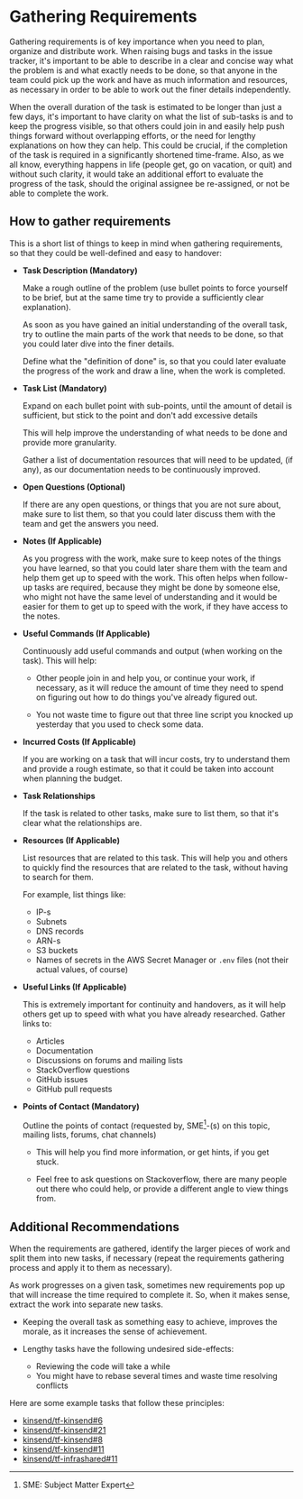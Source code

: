 # Gathering Requirements

Gathering requirements is of key importance when you need to plan, organize and distribute work.
When raising bugs and tasks in the issue tracker, it's important to be able to describe in a clear and concise way
what the problem is and what exactly needs to be done, so that anyone in the team could pick up the work and have
as much information and resources, as necessary in order to be able to work out the finer details independently.

When the overall duration of the task is estimated to be longer than just a few days, it's important to have clarity
on what the list of sub-tasks is and to keep the progress visible, so that others could join in and easily help push
things forward without overlapping efforts, or the need for lengthy explanations on how they can help. This could be
crucial, if the completion of the task is required in a significantly shortened time-frame. Also, as we all know,
everything happens in life (people get, go on vacation, or quit) and without such clarity, it would take an additional
effort to evaluate the progress of the task, should the original assignee be re-assigned, or not be able to complete
the work.

## How to gather requirements

This is a short list of things to keep in mind when gathering requirements, so that they could be well-defined
and easy to handover:

* __Task Description (Mandatory)__

    Make a rough outline of the problem (use bullet points to force yourself to be brief, but at the same time try 
    to provide a sufficiently clear explanation).

    As soon as you have gained an initial understanding of the overall task, try to outline the main parts of the work
    that needs to be done, so that you could later dive into the finer details.

    Define what the "definition of done" is, so that you could later evaluate the progress of the work and draw a line,
    when the work is completed.

* __Task List (Mandatory)__

    Expand on each bullet point with sub-points, until the amount of detail is sufficient, but stick
    to the point and don't add excessive details

    This will help improve the understanding of what needs to be done and provide more granularity.

    Gather a list of documentation resources that will need to be updated, (if any), as our documentation needs to be
    continuously improved.

* __Open Questions (Optional)__

    If there are any open questions, or things that you are not sure about, make sure to list them, so that you could
    later discuss them with the team and get the answers you need.

* __Notes (If Applicable)__

    As you progress with the work, make sure to keep notes of the things you have learned, so that you could later
    share them with the team and help them get up to speed with the work. This often helps when follow-up tasks
    are required, because they might be done by someone else, who might not have the same level of understanding and
    it would be easier for them to get up to speed with the work, if they have access to the notes.

* __Useful Commands (If Applicable)__

    Continuously add useful commands and output (when working on the task). This will help:

    * Other people join in and help you, or continue your work, if necessary, as it will reduce the
      amount of time they need to spend on figuring out how to do things you've already figured out.

    * You not waste time to figure out that three line script you knocked up yesterday that you used to check some data.

* __Incurred Costs (If Applicable)__

    If you are working on a task that will incur costs, try to understand them and provide a rough estimate, so that
    it could be taken into account when planning the budget.

* __Task Relationships__

    If the task is related to other tasks, make sure to list them, so that it's clear what the relationships are.

* __Resources (If Applicable)__

    List resources that are related to this task. This will help you and others to quickly find the resources that are 
    related to the task, without having to search for them.

    For example, list things like:
    
    * IP-s
    * Subnets
    * DNS records
    * ARN-s
    * S3 buckets
    * Names of secrets in the AWS Secret Manager or `.env` files (not their actual values, of course)

* __Useful Links (If Applicable)__

    This is extremely important for continuity and handovers, as it will help others get up to speed with what you
    have already researched. Gather links to:

    * Articles
    * Documentation
    * Discussions on forums and mailing lists
    * StackOverflow questions
    * GitHub issues
    * GitHub pull requests

* __Points of Contact (Mandatory)__

    Outline the points of contact (requested by, SME[^1]-(s) on this topic, mailing lists, forums, chat channels)

    * This will help you find more information, or get hints, if you get stuck.

    * Feel free to ask questions on Stackoverflow, there are many people out there who could help, or provide
     a different angle to view things from.

## Additional Recommendations

When the requirements are gathered, identify the larger pieces of work and split them into new tasks, if necessary
(repeat the requirements gathering process and apply it to them as necessary).

As work progresses on a given task, sometimes new requirements pop up that will increase the time required to
complete it. So, when it makes sense, extract the work into separate new tasks.

   * Keeping the overall task as something easy to achieve, improves the morale, as it increases the sense
      of achievement.

   * Lengthy tasks have the following undesired side-effects:
      
       * Reviewing the code will take a while
       * You might have to rebase several times and waste time resolving conflicts

Here are some example tasks that follow these principles:

* [kinsend/tf-kinsend#6](https://github.com/kinsend/tf-kinsend/issues/6)
* [kinsend/tf-kinsend#21](https://github.com/kinsend/tf-kinsend/issues/21)
* [kinsend/tf-kinsend#8](https://github.com/kinsend/tf-kinsend/issues/8)
* [kinsend/tf-kinsend#11](https://github.com/kinsend/tf-kinsend/issues/11)
* [kinsend/tf-infrashared#11](https://github.com/kinsend/tf-infrashared/issues/11)

[^1]: SME: Subject Matter Expert
